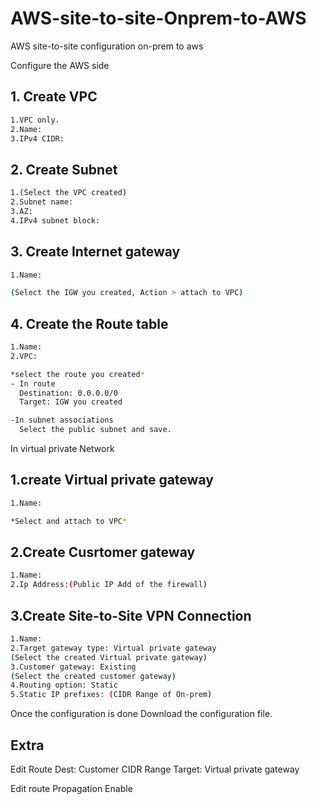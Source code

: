 # AWS-site-to-site-Onprem-to-AWS
AWS site-to-site configuration on-prem to aws

Configure the AWS side

## 1. Create VPC

```bash
1.VPC only.
2.Name:
3.IPv4 CIDR:
```

## 2. Create Subnet

```bash
1.(Select the VPC created) 
2.Subnet name:
3.AZ:
4.IPv4 subnet block:
```
## 3. Create Internet gateway
```bash
1.Name:

(Select the IGW you created, Action > attach to VPC)
```


## 4. Create the Route table
```bash
1.Name:
2.VPC:

*select the route you created*
- In route
  Destination: 0.0.0.0/0
  Target: IGW you created

-In subnet associations
  Select the public subnet and save.
```

In virtual private Network

## 1.create Virtual private gateway
```bash
1.Name:

*Select and attach to VPC*
```

## 2.Create Cusrtomer gateway
```bash
1.Name:
2.Ip Address:(Public IP Add of the firewall)
```

## 3.Create Site-to-Site VPN Connection
```bash
1.Name:
2.Target gateway type: Virtual private gateway
(Select the created Virtual private gateway)
3.Customer gateway: Existing 
(Select the created customer gateway)
4.Routing option: Static
5.Static IP prefixes: (CIDR Range of On-prem) 
```

Once the configuration is done Download the configuration file.


## Extra

Edit Route
Dest: Customer CIDR Range
Target: Virtual private gateway

Edit route Propagation
Enable
